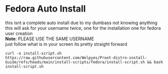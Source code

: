 # Fedora Auto Install
this isnt a complete auto install due to my dumbass not knowing anything<br>
this will ask for your username twice, one for the installation one for fedora user creation<br>
**Note**: PLEASE USE THE SAME USERNAME<br>
just follow what is in your screen its pretty straight forward 
```
curl -o install-script.sh https://raw.githubusercontent.com/Welpyes/Proot-distro-install-Guide/refs/heads/main/install-scripts/fedora/install-script.sh && bash install-script.sh
```
